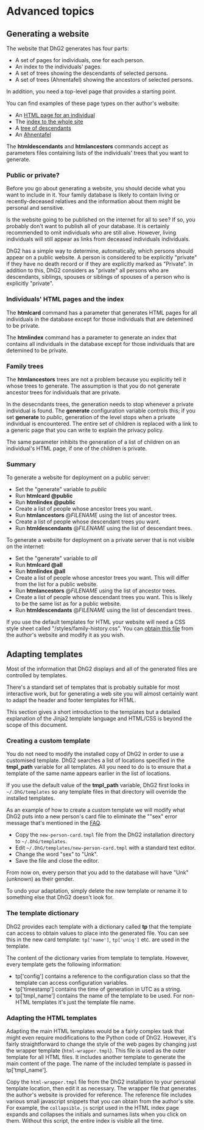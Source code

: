 # Advanced topics

## Generating a website

The website that DhG2 generates has four parts:

* A set of pages for individuals, one for each person.
* An index to the individuals' pages.
* A set of trees showing the descendants of selected persons.
* A set of trees (Ahnentafel) showing the ancestors of selected persons.

In addition, you need a top-level page that provides a starting point.

You can find examples of these page types on ther author's website:

* An [HTML page for an individual](https://thelancashireman.org/family-history/cards/Haworth/JohnHaworth-396.html)
* The [index to the whole site](https://thelancashireman.org/family-history/surname-index.html)
* A [tree of descendants](https://thelancashireman.org/family-history/trees/JohnHaworth-377-descendants.html)
* An [Ahnentafel](https://thelancashireman.org/family-history/trees/JohnHaworth-396-ancestors.html)

The **htmldescendants** and **htmlancestors** commands accept as parameters files containing lists
of the individuals' trees that you want to generate.

### Public or private?

Before you go about generating a website, you should decide what you want to include in it. Your family
database is likely to contain living or recently-deceased relatives and the information about them might
be personal and sensitive.

Is the website going to be published on the internet for all to see? If so, you probably don't want to
publish all of your database. It is certainly recommended to omit individuals who are still alive.
However, living individuals will still appear as links from deceased individuals individuals.

DhG2 has a simple way to determine, automatically, which persons should appear on a public website.
A person is considered to be explicitly "private" if they have no death record or if they are explicitly
marked as "Private". In addition to this, DhG2 considers as "private" all persons who are descendants,
siblings, spouses or siblings of spouses of a person who is explicitly "private".

### Individuals' HTML pages and the index

The **htmlcard** command has a parameter that generates HTML pages for all individuals in the database except
for those individuals that are detemined to be private.

The **htmlindex** command has a parameter to generate an index that contains all individuals in the database except
for those individuals that are detemined to be private.

### Family trees

The **htmlancestors** trees are not a problem because you explicitly tell it whose trees to generate. The
assumption is that you do not generate ancestor trees for individuals that are private.

In the desecndants trees, the generation needs to stop whenever a private individual is found. The
**generate** configuration variable controls this; if you set **generate** to *public*, generation
of the level stops when a private individual is encountered. The entire set of children is replaced
with a link to a generic page that you can write to explain the privacy policy.

The same parameter inhibits the generation of a list of children on an individual's HTML page, if one
of the children is private.

### Summary

To generate a website for deployment on a public server:

* Set the "generate" variable to *public*
* Run **htmlcard @public**
* Run **htmlindex @public**
* Create a list of people whose ancestor trees you want.
* Run **htmlancestors** &#64;*FILENAME* using the list of ancestor trees.
* Create a list of people whose descendant trees you want.
* Run **htmldescendants** &#64;*FILENAME* using the list of descendant trees.

To generate a website for deployment on a private server that is not visible on the internet:

* Set the "generate" variable to *all*
* Run **htmlcard @all**
* Run **htmlindex @all**
* Create a list of people whose ancestor trees you want. This will differ from the list for a public website.
* Run **htmlancestors** &#64;*FILENAME* using the list of ancestor trees.
* Create a list of people whose descendant trees you want. This is likely to be the same list as for a public website.
* Run **htmldescendants** &#64;*FILENAME* using the list of descendant trees.

If you use the default templates for HTML your website will need a CSS style sheet called
"/styles/family-history.css". You can [obtain this file](https://thelancashireman.org/styles/family-history.css)
from the author's website and modify it as you wish.

## Adapting templates

Most of the information that DhG2 displays and all of the generated files are controlled by templates.

There's a standard set of templates that is probably suitable for most interactive work, but for
generating a web site you will almost certainly want to adapt the header and footer templates for HTML.

This section gives a short introduction to the templates but a detailed explanation of the Jinja2
template language and HTML/CSS is beyond the scope of this document.

### Creating a custom template

You do not need to modify the installed copy of DhG2 in order to use a customised template. DhG2
searches a list of locations specified in the **tmpl_path** variable for all templates. All you
need to do is to ensure that a template of the same name appears earlier in the list of locations.

If you use the default value of the **tmpl_path** variable, DhG2 first looks in `~/.DhG/templates`
so any template files in that directory will override the installed templates.

As an example of how to create a custom template we will modify what DhG2 puts into a new person's
card file to eliminate the ""sex" error message that's mentioned in the [FAQ](FAQ.md).

* Copy the `new-person-card.tmpl` file from the DhG2 installation directory to `~/.DhG/templates`.
* Edit `~/.DhG/templates/new-person-card.tmpl` with a standard text editor.
* Change the word "sex" to "Unk".
* Save the file and close the editor.

From now on, every person that you add to the database will have "Unk" (unknown) as their gender.

To undo your adaptation, simply delete the new template or rename it to something else that DhG2 doesn't
look for.

### The template dictionary

DhG2 provides each template with a dictionary called **tp** that the template can access to
obtain values to place into the generated file. You can see this in the new card template:
`tp['name']`, `tp['uniq']` etc. are used in the template.

The content of the dictionary varies from template to template. However, every template gets the
following information:

* tp['config'] contains a reference to the configuration class so that the template can access configuration variables.
* tp['timestamp'] contains the time of generation in UTC as a string.
* tp['tmpl_name'] contains the name of the template to be used. For non-HTML templates it's just the template file name.
   
### Adapting the HTML templates

Adapting the main HTML templates would be a fairly complex task that might even require modifications to the
Python code of DhG2. However, it's fairly straightforward to change the style of the web pages by
changing just the wrapper template (`html-wrapper.tmpl`). This file is used as the outer template for
all HTML files. It includes another template to generate the main content of the page. The name of
the included template is passed in tp['tmpl_name'].

Copy the `html-wrapper.tmpl` file from the DhG2
installation to your personal template location, then edit it as necessary. The wrapper
file that generates the author's website is provided for reference. The reference file includes
various small javascript snippets that you can obtain from the author's site. For example, the
`collapsible.js` script used in the HTML index page expands and collapses the initials and surnames
lists when you click on them. Without this script, the entire index is visible all the time.
